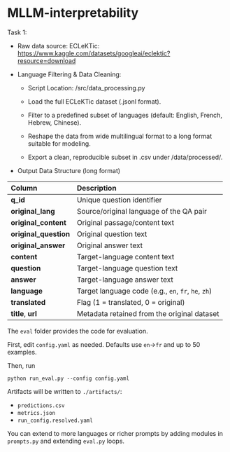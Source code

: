# MLLM-interpretability

Task 1:

- Raw data source: ECLeKTic: https://www.kaggle.com/datasets/googleai/eclektic?resource=download

- Language Filtering & Data Cleaning: 

   -  Script Location: /src/data_processing.py

    - Load the full ECLeKTic dataset (.jsonl format).

    - Filter to a predefined subset of languages (default: English, French, Hebrew, Chinese).

   -  Reshape the data from wide multilingual format to a long format suitable for modeling.

    - Export a clean, reproducible subset in .csv under /data/processed/.

- Output Data Structure (long format)

| Column | Description |
|:-------|:-------------|
| **q_id** | Unique question identifier |
| **original_lang** | Source/original language of the QA pair |
| **original_content** | Original passage/content text |
| **original_question** | Original question text |
| **original_answer** | Original answer text |
| **content** | Target-language content text |
| **question** | Target-language question text |
| **answer** | Target-language answer text |
| **language** | Target language code (e.g., `en`, `fr`, `he`, `zh`) |
| **translated** | Flag (1 = translated, 0 = original) |
| **title**, **url** | Metadata retained from the original dataset |


The `eval` folder provides the code for evaluation.

First, edit `config.yaml` as needed. Defaults use `en`→`fr` and up to 50 examples.

Then, run
```
python run_eval.py --config config.yaml
```

Artifacts will be written to `./artifacts/`:
- `predictions.csv`
- `metrics.json`
- `run_config.resolved.yaml`

You can extend to more languages or richer prompts by adding modules in `prompts.py` and extending `eval.py` loops.



